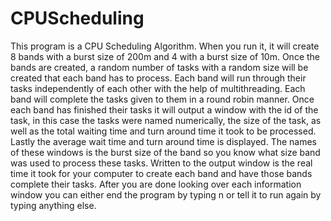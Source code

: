 # CPUScheduling
This program is a CPU Scheduling Algorithm.
When you run it, it will create 8 bands with a burst size of 200m and 4 with a burst size of 10m.
Once the bands are created, a random number of tasks with a random size will be created that each band has to process.
Each band will run through their tasks independently of each other with the help of multithreading.
Each band will complete the tasks given to them in a round robin manner.
Once each band has finished their tasks it will output a window with the id of the task, in this case the tasks were named numerically, the size of the task, as well as the total waiting time and turn around time it took to be processed. Lastly the average wait time and turn around time is displayed. The names of these windows is the burst size of the band so you know what size band was used to process these tasks.
Written to the output window is the real time it took for your computer to create each band and have those bands complete their tasks. 
After you are done looking over each information window you can either end the program by typing n or tell it to run again by typing anything else.
